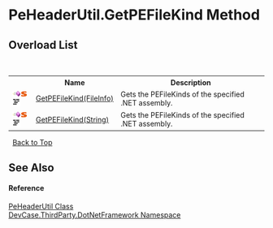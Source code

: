 # PeHeaderUtil.GetPEFileKind Method 
 


## Overload List
&nbsp;<table><tr><th></th><th>Name</th><th>Description</th></tr><tr><td>![Public method](media/pubmethod.gif "Public method")![Static member](media/static.gif "Static member")![Code example](media/CodeExample.png "Code example")</td><td><a href="M_DevCase_ThirdParty_DotNetFramework_PeHeaderUtil_GetPEFileKind">GetPEFileKind(FileInfo)</a></td><td>
Gets the PEFileKinds of the specified .NET assembly.</td></tr><tr><td>![Public method](media/pubmethod.gif "Public method")![Static member](media/static.gif "Static member")![Code example](media/CodeExample.png "Code example")</td><td><a href="M_DevCase_ThirdParty_DotNetFramework_PeHeaderUtil_GetPEFileKind_1">GetPEFileKind(String)</a></td><td>
Gets the PEFileKinds of the specified .NET assembly.</td></tr></table>&nbsp;
<a href="#peheaderutil.getpefilekind-method">Back to Top</a>

## See Also


#### Reference
<a href="T_DevCase_ThirdParty_DotNetFramework_PeHeaderUtil">PeHeaderUtil Class</a><br /><a href="N_DevCase_ThirdParty_DotNetFramework">DevCase.ThirdParty.DotNetFramework Namespace</a><br />